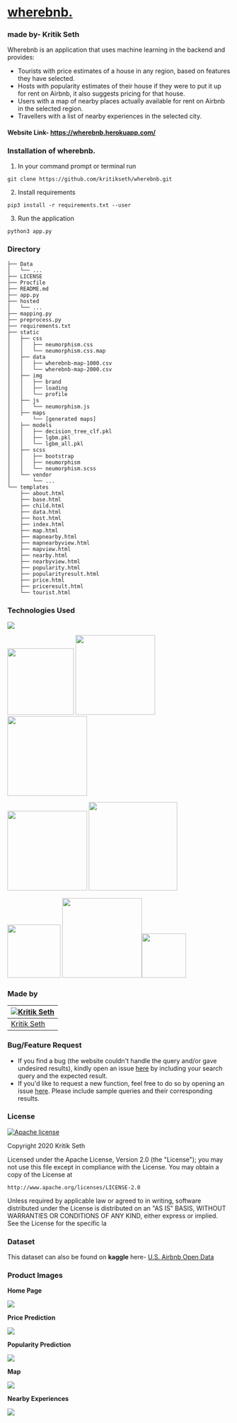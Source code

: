 <a href="https://wherebnb.herokuapp.com/" target="_blank"><h1 style="color:#0056B3">wherebnb.</h1></a>
<h3>made by- Kritik Seth</h3>

Wherebnb is an application that uses machine learning in the backend and provides:

* Tourists with price estimates of a house in any region, based on features they have selected.
* Hosts with popularity estimates of their house if they were to put it up for rent on Airbnb, it also suggests pricing for that house.
* Users with a map of nearby places actually available for rent on Airbnb in the selected region.
* Travellers with a list of nearby experiences in the selected city.

#### Website Link- https://wherebnb.herokuapp.com/
<!-- This repository contains only the backend functions of [wherebnb.](https://wherebnb.herokuapp.com/) web application. Many of the files have been hidden in order to make this difficult to reproduce without my consent.
If you want to have a look at all the files, contact me. -->

### Installation of wherebnb.

1. In your command prompt or terminal run
```
git clone https://github.com/kritikseth/wherebnb.git
```

2. Install requirements
```
pip3 install -r requirements.txt --user
```
3. Run the application
```
python3 app.py
```

### Directory
```
├── Data
│   └── ...
├── LICENSE
├── Procfile
├── README.md
├── app.py
├── hosted
│   └── ...
├── mapping.py
├── preprocess.py
├── requirements.txt
├── static
│   ├── css
│   │   ├── neumorphism.css
│   │   └── neumorphism.css.map
│   ├── data
│   │   ├── wherebnb-map-1000.csv
│   │   └── wherebnb-map-2000.csv
│   ├── img
│   │   ├── brand
│   │   ├── loading
│   │   └── profile
│   ├── js
│   │   └── neumorphism.js
│   ├── maps
│       └── [generated maps]
│   ├── models
│   │   ├── decision_tree_clf.pkl
│   │   ├── lgbm.pkl
│   │   └── lgbm_all.pkl
│   ├── scss
│   │   ├── bootstrap
│   │   ├── neumorphism
│   │   └── neumorphism.scss
│   └── vendor
│       └── ...
└── templates
    ├── about.html
    ├── base.html
    ├── child.html
    ├── data.html
    ├── host.html
    ├── index.html
    ├── map.html
    ├── mapnearby.html
    ├── mapnearbyview.html
    ├── mapview.html
    ├── nearby.html
    ├── nearbyview.html
    ├── popularity.html
    ├── popularityresult.html
    ├── price.html
    ├── priceresult.html
    └── tourist.html

```

### Technologies Used

![](https://forthebadge.com/images/badges/made-with-python.svg)

[<img target="_blank" src="https://upload.wikimedia.org/wikipedia/commons/0/05/Scikit_learn_logo_small.svg" width=150>](https://scikit-learn.org/stable/) [<img target="_blank" src="https://flask.palletsprojects.com/en/1.1.x/_images/flask-logo.png" width=180>](https://flask.palletsprojects.com/en/1.1.x/) [<img target="_blank" src="https://number1.co.za/wp-content/uploads/2017/10/gunicorn_logo-300x85.png" width=180>](https://gunicorn.org)

[<img target="_blank" src="https://lightgbm.readthedocs.io/en/latest/_images/LightGBM_logo_black_text.svg" width=180>](https://lightgbm.readthedocs.io/en/latest/) 
[<img target="_blank" src="https://www.tableau.com/sites/default/files/pages/tableau_cmyk_2015.png" width=200>](https://www.tableau.com/) 

[<img target="_blank" src="https://joblib.readthedocs.io/en/latest/_static/joblib_logo.svg" width=120>](https://joblib.readthedocs.io/en/latest/) [<img target="_blank" src="https://images.g2crowd.com/uploads/product/image/social_landscape/social_landscape_bf0fb4cb7fe948c42f37ded73895638f/salesforce-heroku.png" width=180>](https://www.heroku.com/)[<img target="_blank" src="https://openjsf.org/wp-content/uploads/sites/84/2019/10/jquery-logo-vertical_large_square.png" width=100>](https://jquery.com/)

### Made by
[![Kritik Seth](https://avatars2.githubusercontent.com/u/39276404?s=460&u=fa82c2a3cbf3454758cafdc9e834745f1434b802&v=4)](https://kritikseth.github.io/) |
-|
[Kritik Seth](https://www.kritikseth.com/) |)

### Bug/Feature Request
* If you find a bug (the website couldn't handle the query and/or gave undesired results), kindly open an issue [here](https://github.com/kritikseth/wherebnb/issues/new) by including your search query and the expected result.
* If you'd like to request a new function, feel free to do so by opening an issue [here](https://github.com/kritikseth/wherebnb/issues/new). Please include sample queries and their corresponding results.


### License
[![Apache license](https://img.shields.io/badge/license-apache-blue?style=for-the-badge&logo=appveyor)](https://www.apache.org/licenses/LICENSE-2.0)

Copyright 2020 Kritik Seth

Licensed under the Apache License, Version 2.0 (the "License");
you may not use this file except in compliance with the License.
You may obtain a copy of the License at

    http://www.apache.org/licenses/LICENSE-2.0

Unless required by applicable law or agreed to in writing, software
distributed under the License is distributed on an "AS IS" BASIS,
WITHOUT WARRANTIES OR CONDITIONS OF ANY KIND, either express or implied.
See the License for the specific la

### Dataset
This dataset can also be found on **kaggle** here- [U.S. Airbnb Open Data](https://www.kaggle.com/kritikseth/us-airbnb-open-data)

### Product Images
**Home Page**

![](https://raw.githubusercontent.com/kritikseth/wherebnb/main/hosted/wherebnb-card-image.png)

**Price Prediction**

![](https://raw.githubusercontent.com/kritikseth/wherebnb/main/hosted/wherebnb_product_display_1.png)

**Popularity Prediction**

![](https://raw.githubusercontent.com/kritikseth/wherebnb/main/hosted/wherebnb_product_display_2.png)

**Map**

![](https://raw.githubusercontent.com/kritikseth/wherebnb/main/hosted/wherebnb_product_display_3.png)

**Nearby Experiences**

![](https://raw.githubusercontent.com/kritikseth/wherebnb/main/hosted/wherebnb_product_display_4.png)

